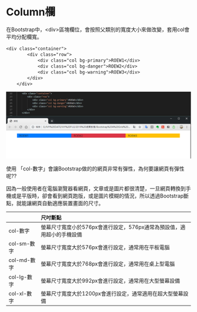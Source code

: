 # Column欄

在Bootstrap中，&lt;div&gt;區塊欄位，會按照父類別的寬度大小來做改變，套用col會平均分配欄寬。

```markup
<div class="container">
        <div class="row">
            <div class="col bg-primary">ROEW1</div>
            <div class="col bg-danger">ROEW2</div>
            <div class="col bg-warning">ROEW3</div>
        </div>
    </div>
```

![](../.gitbook/assets/image.png)

使用 「col-數字」會讓Bootstrap做的的網頁非常有彈性，為何要讓網頁有彈性呢??

因為一般使用者在電腦瀏覽器看網頁，文章或是圖片都很清楚，一旦網頁轉換到手機或是平版時，卻會看到網頁跑版，或是圖片模糊的情況，所以透過Bootstrap斷點，就能讓網頁自動適應裝置畫面的尺寸。

|  | 尺吋斷點 |
| :--- | :--- |
| col-數字 | 螢幕尺寸寬度小於576px會進行設定，576px通常為預設值，適用超小的手機設備 |
| col-sm-數字 | 螢幕尺寸寬度大於576px會進行設定，通常用在平板電腦 |
| col-md-數字 | 螢幕尺寸寬度大於768px會進行設定，通常用在桌上型電腦 |
| col-lg-數字 | 螢幕尺寸寬度大於992px會進行設定，通常用在大型螢幕設備 |
| col-xl-數字 | 螢幕尺寸寬度大於1200px會進行設定，通常適用在超大型螢幕設備 |

